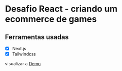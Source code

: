 # Desafio React - criando um ecommerce de games

## Ferramentas usadas

- [x] Next.js
- [x] Tailwindcss

<p>
  visualizar a <a href='https://ecogames.vercel.app/'>Demo</a>
</p>